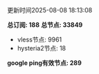 更新时间2025-08-08 18:13:08

**总订阅: 188**
**总节点: 33849**
- vless节点: 9961
- hysteria2节点: 18

**google ping有效节点: 289**

